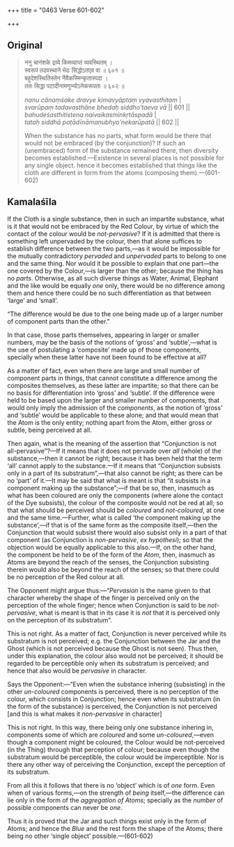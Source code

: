 +++
title = "0463 Verse 601-602"

+++
## Original 
>
> ननु चानंशके द्रव्ये किमव्याप्तं व्यवस्थितम् ।  
> स्वरूपं तदवस्थाने भेदः सिद्धोऽतएव वा ॥ ६०१ ॥  
> बहुदेशस्थितिस्तेन नैवैकस्मिन्कृतास्पदा ।  
> ततः सिद्धा पटादीनामणुभ्योऽनेकरूपता ॥ ६०२ ॥ 
>
> *nanu cānaṃśake dravye kimavyāptaṃ vyavasthitam* \|  
> *svarūpaṃ tadavasthāne bhedaḥ siddho'taeva vā* \|\| 601 \|\|  
> *bahudeśasthitistena naivaikasminkṛtāspadā* \|  
> *tataḥ siddhā paṭādīnāmaṇubhyo'nekarūpatā* \|\| 602 \|\| 
>
> When the substance has no parts, what form would be there that would not be embraced (by the conjunction)? If such an (unembraced) form of the substance remained there, then diversity becomes established.—Existence in several places is not possible for any single object. hence it becomes established that things like the cloth are different in form from the atoms (composing them).—(601-602)



## Kamalaśīla

If the Cloth is a single substance, then in such an impartite substance, what is it that would not be embraced by the Red Colour, by virtue of which the contact of the colour would be *not-pervasive*? If it is admitted that there is something left unpervaded by the colour, then that alone suffices to establish difference between the two parts,—as it would be impossible for the mutually contradictory *pervaded* and *unpervaded* parts to belong to one and the same thing. Nor would it be possible to explain that one part—the one covered by the Colour,—is larger than the other; because the thing has no *parts*. Otherwise, as all such diverse things as Water, Animal, Elephant and the like would be equally *one* only, there would be no difference among them and hence there could be no such differentiation as that between ‘large’ and ‘small’.

“The difference would be due to the one being made up of a larger number of component parts than the other.”

In that case, those parts themselves, appearing in larger or smaller numbers, may be the basis of the notions of ‘gross’ and ‘subtle’,—what is the use of postulating a ‘composite’ made up of those components, specially when these latter have not been found to be effective at all?

As a matter of fact, even when there are large and small number of component parts in things, that cannot constitute a difference among the composites themselves, as these latter are impartite; so that there can be no basis for differentiation into ‘gross’ and ‘subtle’. If the difference were held to be based upon the larger and smaller number of components, that would only imply the admission of the *components*, as the notion of ‘gross’ and ‘subtle’ would be applicable to these alone; and that would mean that the Atom is the only entity; nothing apart from the Atom, either gross or subtle, being perceived at all.

Then again, what is the meaning of the assertion that “Conjunction is not all-pervasive”?—If it means that it does not pervade over *all* (whole) of the substance,—then it cannot be right; because it has been held that the term ‘all’ cannot apply to the substance.—If it means that “Conjunction subsists only in a part of its substratum”,—that also cannot be right; as there can be no ‘part’ of it.—It may be said that what is meant is that “it subsists in a component making up the substance”;—if that be so, then, inasmuch as what has been coloured are only the components (where alone the contact of the Dye subsists), the colour of the composite would not be red at all; so that what should be perceived should be *coloured* and *not-coloured*, at one and the same time.—Further, what is called ‘the component making up the substance’,—if that is of the same form as the composite itself,—then the Conjunction that would subsist there would also subsist only in a part of that component (as Conjunction is *non-pervasive*, *ex hypothesi*); so that the objection would be equally applicable to this also.—If, on the other hand, the component be held to be of the form of the *Atom*, then, inasmuch as Atoms are beyond the reach of the senses, the Conjunction subsisting therein would also be beyond the reach of the senses; so that there could be no perception of the Red colour at all.

The Opponent might argue thus:—“*Pervasion* is the name given to that character whereby the shape of the finger is perceived only on the perception of the whole finger; hence when Conjunction is said to be *not-pervasive*, what is meant is that in its case it is *not* that it is perceived only on the perception of its substratum”.

This is not right. As a matter of fact, Conjunction is never perceived while its substratum is not perceived; e.g. the Conjunction between the Jar and the Ghost (which is not perceived because the Ghost is not seen). Thus then, under this explanation, the colour also would not be perceived; it should be regarded to be perceptible only when its substratum is perceived; and hence that also would be *pervasive* in character.

Says the Opponent:—“Even when the substance inhering (subsisting) in the other *un-coloured* components is perceived, there is no perception of the colour, which consists in Conjunction; hence even when its substratum (in the form of the substance) is perceived, the Conjunction is not perceived [and this is what makes it *non-pervasive* in character]

This is not right. In this way, there being only one substance inhering in, components some of which are *coloured* and some *un-coloured*,—even though a component might be coloured, the Colour would be not-perceived (in the Thing) through that perception of colour; because even though the substratum would be perceptible, the colour would be imperceptible. Nor is there any other way of perceiving the Conjunction, except the perception of its substratum.

From all this it follows that there is no ‘object’ which is of *one* form. Even when of various forms,—on the strength of *being* itself,—the difference can lie only in the form of the *aggregation of Atoms*; specially as the *number* of possible components can never be *one*.

Thus it is proved that the Jar and such things exist only in the form of Atoms; and hence the *Blue* and the rest form the shape of the Atoms; there being no other ‘single object’ possible.—(601-602)


